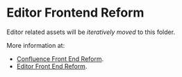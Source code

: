 # Editor Frontend Reform

Editor related assets will be *iteratively moved* to this folder.

More information at:

  * [Confluence Front End Reform](https://pug.jira-dev.com/wiki/display/CFE/Frontend+Reform "Confluence Front End Reform").
  * [Editor Front End Reform](https://pug.jira-dev.com/wiki/display/EDITOR/Editor+Frontend+Reform "Editor Front End Reform").

